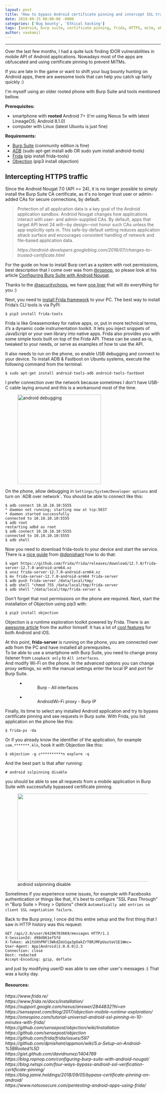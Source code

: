 ```yaml
---
layout: post
title: "How to bypass Android certificate pinning and intercept SSL traffic"
date: 2019-09-15 00:00:00 -0000
categories: ['Bug bounty', 'Ethical hacking']
tags: [android, burp suite, certificate pinning, frida, HTTPS, mitm, objection, proxy]
author: vavkamil
---
```


<hr>

<!-- wp:paragraph -->
<p>Over the last few months, I had a quite luck finding IDOR vulnerabilities in mobile API of Android applications. Nowadays most of the apps are obfuscated and using certificate pinning to prevent MiTMs.</p>
<!-- /wp:paragraph -->

<!-- wp:paragraph -->
<p>If you are late in the game or want to shift your bug bounty hunting on Android apps, there are awesome tools that can help you catch up fairly quickly :)</p>
<!-- /wp:paragraph -->

<!-- wp:paragraph -->
<p>I'm myself using an older rooted phone with Burp Suite and tools mentioned bellow.</p>
<!-- /wp:paragraph -->

<!-- wp:paragraph -->
<p><strong>Prerequisites:</strong></p>
<!-- /wp:paragraph -->

<!-- wp:list -->
<ul><li>smartphone with <strong>rooted</strong> Android 7+ (I'm using Nexus 5x with latest LineageOS; Android 8.1.0)</li><li>computer with Linux (latest Ubuntu is just fine)</li></ul>
<!-- /wp:list -->

<!-- wp:paragraph -->
<p><strong>Requirements:</strong></p>
<!-- /wp:paragraph -->

<!-- wp:list -->
<ul><li><a rel="noreferrer noopener" aria-label="Burp Suite (opens in a new tab)" href="https://portswigger.net/burp/communitydownload" target="_blank">Burp Suite</a> (community edition is fine)</li><li><a href="https://developer.android.com/studio/command-line/adb">ADB</a> (sudo apt-get install adb OR sudo yum install android-tools)</li><li><a rel="noreferrer noopener" aria-label="Frida (opens in a new tab)" href="https://github.com/frida/frida" target="_blank">Frida</a> (pip install frida-tools)</li><li><a href="https://github.com/sensepost/objection" target="_blank" rel="noreferrer noopener" aria-label="Objection (opens in a new tab)">Objection</a> (pip3 install objection) </li></ul>
<!-- /wp:list -->

<!-- wp:heading -->
<h2>Intercepting HTTPS traffic</h2>
<!-- /wp:heading -->

<!-- wp:paragraph -->
<p>Since the Android Nougat 7.0 (API &gt;= 24), it is no longer possible to simply install the Burp Suite CA certificate, as it's no longer trust user or admin-added CAs for secure connections, by default.</p>
<!-- /wp:paragraph -->

<!-- wp:quote -->
<blockquote class="wp-block-quote"><p>Protection of all application data is a key goal of the Android application sandbox. Android Nougat changes how applications interact with user- and admin-supplied CAs. By default, apps that target API level 24 will—by design—not honor such CAs unless the app explicitly opts in. This safe-by-default setting reduces application attack surface and encourages consistent handling of network and file-based application data.</p><cite>https://android-developers.googleblog.com/2016/07/changes-to-trusted-certificate.html</cite></blockquote>
<!-- /wp:quote -->

<!-- wp:paragraph -->
<p>For the guide on how to install Burp cert as a system with root  permissions, best description that I come over was from <a href="https://twitter.com/ropnop" target="_blank" rel="noreferrer noopener" aria-label="@ropnop (opens in a new tab)">@ropnop</a>, so please look at his article <a rel="noreferrer noopener" aria-label="Configuring Burp Suite with Android Nougat (opens in a new tab)" href="https://blog.ropnop.com/configuring-burp-suite-with-android-nougat/" target="_blank">Configuring Burp Suite with Android Nougat</a>.</p>
<!-- /wp:paragraph -->

<!-- wp:paragraph -->
<p>Thanks to the <a href="https://twitter.com/securitychops" target="_blank" rel="noreferrer noopener" aria-label="@securitychops (opens in a new tab)">@securitychops</a>, we have <a rel="noreferrer noopener" aria-label="one liner (opens in a new tab)" href="https://securitychops.com/2019/08/31/dev/random/one-liner-to-install-burp-cacert-into-android.html" target="_blank">one liner</a> that will do everything for you :)</p>
<!-- /wp:paragraph -->

<!-- wp:gistr/custom-block {"content":"ad5ddbeec4685c6bca271063d0c95054"} /-->

<!-- wp:html -->
<p>Next, you need to <a rel="noreferrer noopener" aria-label="install (opens in a new tab)" href="https://www.frida.re/docs/installation/" target="_blank">install Frida framework</a> to your PC. The best way to install Frida’s CLI tools is via PyPI:</p>
<!-- /wp:html -->

<!-- wp:code -->
<pre class="wp-block-code"><code>$ pip3 install frida-tools</code></pre>
<!-- /wp:code -->

<!-- wp:paragraph -->
<p>Frida is like Greasemonkey for native apps, or, put in more technical terms, it’s a dynamic code instrumentation toolkit. It lets you inject snippets of JavaScript or your own library into native apps. Frida also provides you with some simple tools built on top of the Frida API. These can be used as-is, tweaked to your needs, or serve as examples of how to use the API.</p>
<!-- /wp:paragraph -->

<!-- wp:paragraph -->
<p>It also needs to run on the phone, so enable USB debugging and connect to your device. To install ADB &amp; Fastboot on Ubuntu systems, execute the following command from the terminal:</p>
<!-- /wp:paragraph -->

<!-- wp:code -->
<pre class="wp-block-code"><code>$ sudo apt-get install android-tools-adb android-tools-fastboot</code></pre>
<!-- /wp:code -->

<!-- wp:paragraph -->
<p>I prefer connection over the network  because sometimes I don't have USB-C cable laying around and this is a workaround most of the time.</p>
<!-- /wp:paragraph -->

<!-- wp:image {"align":"left","id":628,"width":270,"height":290} -->
<div class="wp-block-image"><figure class="alignleft is-resized"><img src="{{ '/assets/img/2019/09/android-debugging.png' | relative_url }}" alt="android debugging" class="wp-image-628" width="270" height="290"/></figure></div>
<!-- /wp:image -->

<!-- wp:paragraph -->
<p>On the phone, allow debugging in <code>Settings/System/Developer options</code> and turn on `ADB over network`. You should be able to connect like this:</p>
<!-- /wp:paragraph -->

<!-- wp:code -->
<pre class="wp-block-code"><code>$ adb connect 10.10.10.10:5555
* daemon not running; starting now at tcp:5037
* daemon started successfully
connected to 10.10.10.10:5555
$ adb root
restarting adbd as root
$ adb connect 10.10.10.10:5555
connected to 10.10.10.10:5555
$ adb shell</code></pre>
<!-- /wp:code -->

<!-- wp:paragraph -->
<p>Now you need to download frida-tools to your device and start the service. There is a <a rel="noreferrer noopener" aria-label="nice guide (opens in a new tab)" href="https://github.com/dpnishant/appmon/wiki/5.a-Setup-on-Android-%5BRooted%5D" target="_blank">nice guide</a> from <a href="https://twitter.com/dpnishant" target="_blank" rel="noreferrer noopener" aria-label="@dpnishant (opens in a new tab)">@dpnishant</a> how to do that:</p>
<!-- /wp:paragraph -->

<!-- wp:code -->
<pre class="wp-block-code"><code>$ wget https://github.com/frida/frida/releases/download/12.7.0/frida-server-12.7.0-android-arm64.xz
$ unxz frida-server-12.7.0-android-arm64.xz
$ mv frida-server-12.7.0-android-arm64 frida-server
$ adb push frida-server /data/local/tmp/
$ adb shell "chmod 755 /data/local/tmp/frida-server
$ adb shell "/data/local/tmp/frida-server &amp;
</code></pre>
<!-- /wp:code -->

<!-- wp:paragraph -->
<p>Don't forget that root permissions on the phone are required. Next, start the installation of Objection using pip3 with:</p>
<!-- /wp:paragraph -->

<!-- wp:code -->
<pre class="wp-block-code"><code>$ pip3 install objection</code></pre>
<!-- /wp:code -->

<!-- wp:paragraph -->
<p>Objection is a runtime exploration toolkit powered by Frida. There is an <a rel="noreferrer noopener" aria-label="awesome article (opens in a new tab)" href="https://sensepost.com/blog/2017/objection-mobile-runtime-exploration/" target="_blank">awesome article</a> from the author himself. It has a lot of <a href="https://github.com/sensepost/objection#features" target="_blank" rel="noreferrer noopener" aria-label="cool features (opens in a new tab)">cool features</a> for both Android and iOS.</p>
<!-- /wp:paragraph -->

<!-- wp:paragraph -->
<p>At this point, <strong>frida-server</strong> is running on the phone, you are connected over adb from the PC and have installed all prerequisites.<br>To be able to use a smartphone with Burp Suite, you need to change proxy listener from <code>Loopback only</code> to <code>All interfaces</code>.<br>And modify Wi-Fi on the phone. In the advanced options you can change proxy settings, so with the manual settings enter the local IP and port for Burp Suite.</p>
<!-- /wp:paragraph -->

<!-- wp:gallery {"ids":["634","633"]} -->
<figure class="wp-block-gallery cpngolumns-2 is-cropped"><ul class="blocks-gallery-grid"><li class="blocks-gallery-item"><figure><img src="{{ '/assets/img/2019/09/burp-interfaces.png' | relative_url }}" alt="" data-id="634" data-link="https://vavkamil.cz/?attachment_id=634" class="wp-image-634"/><figcaption class="blocks-gallery-item__caption">Burp - All interfaces</figcaption></figure></li><li class="blocks-gallery-item"><figure><img src="{{ '/assets/img/2019/09/android-wifi-proxy.png' | relative_url }}" alt="" data-id="633" data-link="https://vavkamil.cz/?attachment_id=633" class="wp-image-633"/><figcaption class="blocks-gallery-item__caption">AndroidWi-Fi proxy - Burp IP</figcaption></figure></li></ul></figure>
<!-- /wp:gallery -->

<!-- wp:paragraph -->
<p>Finally, its time to select any installed Android application and try to bypass certificate pinning and see requests in Burp suite. With Frida, you list application on the phone like this:</p>
<!-- /wp:paragraph -->

<!-- wp:code -->
<pre class="wp-block-code"><code>$ frida-ps -Ua</code></pre>
<!-- /wp:code -->

<!-- wp:paragraph -->
<p>Or if you already know the identifier of the application, for example <code>com.*******.kln</code>, hook it with Objection like this:</p>
<!-- /wp:paragraph -->

<!-- wp:code -->
<pre class="wp-block-code"><code>$ objection -g c**********n explore -q</code></pre>
<!-- /wp:code -->

<!-- wp:paragraph -->
<p>And the best part is that after running:</p>
<!-- /wp:paragraph -->

<!-- wp:code -->
<pre class="wp-block-code"><code># android sslpinning disable</code></pre>
<!-- /wp:code -->

<!-- wp:paragraph -->
<p>you should be able to see all requests from a mobile application in Burp Suite with successfully bypassed certificate pinning.</p>
<!-- /wp:paragraph -->

<!-- wp:image {"align":"center","id":635,"width":495,"height":285} -->
<div class="wp-block-image"><figure class="aligncenter is-resized"><img src="{{ '/assets/img/2019/09/android-sslpinning-disabled.png' | relative_url }}" alt="" class="wp-image-635" width="495" height="285"/><figcaption>android sslpinning disable</figcaption></figure></div>
<!-- /wp:image -->

<!-- wp:paragraph -->
<p>Sometimes if you experience some issues, for example with Facebooks authentication or things like that, it's best to configure "SSL Pass Through" in "Burp Suite &gt; Proxy &gt; Options" check <code>Automatically add entries on client SSL negotiation failure</code>.</p>
<!-- /wp:paragraph -->

<!-- wp:gistr/custom-block {"content":"91c77a6f32fb0eaac4498de662e2aa56"} /-->

<!-- wp:paragraph -->
<p>Back to the Burp proxy, I once did this entire setup and the first thing that I saw in HTTP history was this request:</p>
<!-- /wp:paragraph -->

<!-- wp:code -->
<pre class="wp-block-code"><code>GET /api/2.0/user/64296783669/messages HTTP/1.1
X-SessionId: d98d861ef5fd
X-Token: ak1tUXhPRFl5WkdZeU1qa3pOakZrT0RJMFpUazVaV1E1Wmc=
User-Agent: App|Android|2.0.0.0|2.3
Connection: close
Host: redacted
Accept-Encoding: gzip, deflate</code></pre>
<!-- /wp:code -->

<!-- wp:paragraph -->
<p>and just by modifying userID was able to see other user's messages :) That was a lucky day.</p>
<!-- /wp:paragraph -->

<!-- wp:heading {"level":4} -->
<h4><strong>Resources:</strong></h4>
<!-- /wp:heading -->

<!-- wp:paragraph -->
<p><em>https://www.frida.re/<br>https://www.frida.re/docs/installation/<br>https://support.google.com/nexus/answer/2844832?hl=en</em><br><em>https://sensepost.com/blog/2017/objection-mobile-runtime-exploration/<br>https://omespino.com/tutorial-universal-android-ssl-pinning-in-10-minutes-with-frida/<br>https://github.com/sensepost/objection/wiki/Installation<br>https://github.com/sensepost/objection<br>https://github.com/frida/frida/issues/597<br>https://github.com/dpnishant/appmon/wiki/5.a-Setup-on-Android-%5BRooted%5D<br>https://gist.github.com/davidnunez/1404789<br>https://blog.ropnop.com/configuring-burp-suite-with-android-nougat/<br>https://blog.netspi.com/four-ways-bypass-android-ssl-verification-certificate-pinning/<br>https://blog.jamie.holdings/2018/09/05/bypass-certificate-pinning-on-android/</em><br><em>https://www.notsosecure.com/pentesting-android-apps-using-frida/</em></p>
<!-- /wp:paragraph -->
